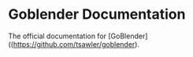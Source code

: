# Goblender Documentation

The official documentation for [GoBlender]((https://github.com/tsawler/goblender).